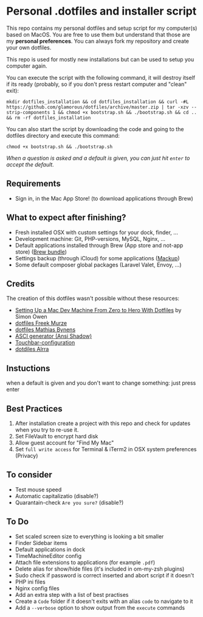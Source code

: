 Personal .dotfiles and installer script
========================================

This repo contains my personal dotfiles and setup script for my computer(s) based on MacOS. You are free to use them but understand that those are my **personal preferences**. You can always fork my repository and create your own dotfiles.

This repo is used for mostly new installations but can be used to setup you computer again.

You can execute the script with the following command, it will destroy itself if its ready (probably, so if you don't press restart computer and "clean" exit):

    mkdir dotfiles_installation && cd dotfiles_installation && curl -#L https://github.com/glamorous/dotfiles/archive/master.zip | tar -xzv --strip-components 1 && chmod +x bootstrap.sh && ./bootstrap.sh && cd .. && rm -rf dotfiles_installation

You can also start the script by downloading the code and going to the dotfiles directory and execute this command:

	chmod +x bootstrap.sh && ./bootstrap.sh

*When a question is asked and a default is given, you can just hit `enter` to accept the default.*

Requirements
------------
- Sign in, in the Mac App Store! (to download applications through Brew)


What to expect after finishing?
--------------------------------
- Fresh installed OSX with custom settings for your dock, finder, ...
- Development machine: Git, PHP-versions, MySQL, Nginx, ...
- Default applications installed through Brew (App store and not-app store) ([Brew bundle](https://github.com/Homebrew/homebrew-bundle#usage))
- Settings backup (through iCloud) for some applications ([Mackup](https://github.com/lra/mackup))
- Some default composer global packages (Laravel Valet, Envoy, ...)


Credits
--------

The creation of this dotfiles wasn't possible without these resources:

- [Setting Up a Mac Dev Machine From Zero to Hero With Dotfiles](http://code.tutsplus.com/tutorials/setting-up-a-mac-dev-machine-from-zero-to-hero-with-dotfiles--net-35449) by Simon Owen
- [dotfiles Freek Murze](https://github.com/freekmurze/dotfiles)
- [dotfiles Mathias Bynens](https://github.com/mathiasbynens/dotfiles)
- [ASCI generator (Ansi Shadow)](http://patorjk.com/software/taag/#p=display&h=0&v=0&f=ANSI%20Shadow)
- [Touchbar-configuration](https://blog.eriknicolasgomez.com/2016/11/28/managing-or-setting-the-mini-touchbar-control-strip/)
- [dotdiles Alrra](https://github.com/alrra/dotfiles)


Instuctions
------------

when a default is given and you don't want to change something: just press enter


Best Practices
---------------
1. After installation create a project with this repo and check for updates when you try to re-use it.
2. Set FileVault to encrypt hard disk
3. Allow guest account for "Find My Mac"
4. Set `full write access` for Terminal & iTerm2 in OSX system preferences (Privacy)


To consider
-----------
- Test mouse speed
- Automatic capitalizatio (disable?)
- Quarantain-check `Are you sure?` (disable?)


To Do
------
- Set scaled screen size to everything is looking a bit smaller
- Finder Sidebar items
- Default applications in dock
- TimeMachineEditor config
- Attach file extensions to applications (for example `.pdf`)
- Delete alias for show/hide files (it's included in om-my-zsh plugins)
- Sudo check if password is correct inserted and abort script if it doesn't
- PHP ini files
- Nginx config files
- Add an extra step with a list of best practises
- Create a `Code` folder if it doesn't exits with an alias `code` to navigate to it
- Add a `--verbose` option to show output from the `execute` commands

